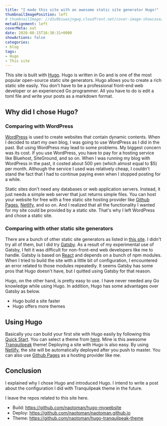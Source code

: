 ```yaml
---
title: "I made this site with an awesome static site generator Hugo!"
thumbnailImagePosition: left
# thumbnailImage: //d1u9biwaxjngwg.cloudfront.net/cover-image-showcase/city-750.jpg
metaAlignment: left
coverMeta: out
date: 2020-08-15T16:38:31+0900
showActions: false
categories:
- blog
tags:
- Hugo
- This site
---
```


This site is built with [Hugo](https://gohugo.io/). Hugo is written in Go and is one of the most popular open-source static site generators. Hugo allows you to create a rich static site easily. You don't have to be a professional front-end web developer or an experienced Go programmer. All you have to do is edit a toml file and write your posts as a markdown format.
<!--more-->

## Why did I chose Hugo?
### Comparing with WordPress
[WordPress](https://wordpress.com/) is used to create websites that contain dynamic contents. When I decided to start my own blog, I was going to use WordPress as I did in the past. But using WordPress may lead to some problems. My biggest concern was its cost. If you use WordPress, you have to pay for a hosting service like Bluehost, SiteGround, and so on. When I was running my blog with WordPress in the past, it costed about 500 yen (which almost equal to $5) per month. Although the service I used was relatively cheap, I couldn't stand the fact that I had to continue paying even when I stopped posting for a while.

Static sites don't need any databases or web application servers. Instead, it just needs a simple web server that just returns simple  files. You can host your website for free with a free static site hosting provider like [Github Pages](https://pages.github.com/), [Netlify](https://www.netlify.com/), and so on. And I realized that all the functionality I wanted for my site could be provided by a static site. That's why I left WordPress and chose a static site.

### Comparing with other static site generators
There are a bunch of other static site generators as listed in [this site](https://www.staticgen.com/). I didn't try all of them, but I did try [Gatsby](https://www.gatsbyjs.com/). As a result of my experimental use of Gatsby, I felt it was difficult for non-front-end web developers like me to handle. Gatsby is based on [React](https://reactjs.org/) and depends on a bunch of npm modules. When I tried to build the site with a little bit of configuration, I encountered an error related to those modules repeatedly. It seems Gatsby has some pros that Hugo doesn't have, but I quitted using Gatsby for that reason.

Hugo, on the other hand, is pretty easy to use. I have never needed any Go knowledge while using Hugo. In addition, Hugo has some advantages over Gatsby as below.
- Hugo build a site faster
- Hugo offers more themes

## Using Hugo
Basically you can build your first site with Hugo easily by following this [Quick Start](https://gohugo.io/getting-started/quick-start/). You can select a theme from [here](https://themes.gohugo.io/). Mine is this awesome [Tranquilpeak](https://themes.gohugo.io/hugo-tranquilpeak-theme/) theme! Deploying a site with Hugo is also easy. By using [Netlify](https://www.netlify.com/), the site will be automatically deployed after you push to master. You can also use [Github Pages](https://pages.github.com/) as a hosting provider like me.

## Conclusion
I explained why I chose Hugo and introduced Hugo. I intend to write a post about the configuration I did with Tranquilpeak theme in the future.

I leave the repos related to this site here.
- Build: https://github.com/naotoman/hugo-mywebsite
- Deploy: https://github.com/naotoman/naotoman.github.io
- Theme: https://github.com/naotoman/hugo-tranquilpeak-theme